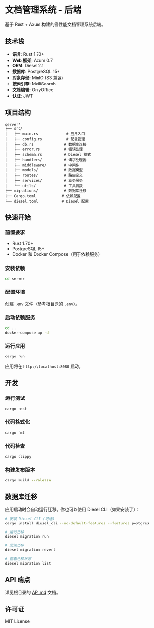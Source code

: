 # 文档管理系统 - 后端

基于 Rust + Axum 构建的高性能文档管理系统后端。

## 技术栈

- **语言**: Rust 1.70+
- **Web 框架**: Axum 0.7
- **ORM**: Diesel 2.1
- **数据库**: PostgreSQL 15+
- **对象存储**: MinIO (S3 兼容)
- **搜索引擎**: MeiliSearch
- **文档编辑**: OnlyOffice
- **认证**: JWT

## 项目结构

```
server/
├── src/
│   ├── main.rs             # 应用入口
│   ├── config.rs           # 配置管理
│   ├── db.rs              # 数据库连接
│   ├── error.rs           # 错误处理
│   ├── schema.rs          # Diesel 模式
│   ├── handlers/          # 请求处理器
│   ├── middleware/        # 中间件
│   ├── models/            # 数据模型
│   ├── routes/            # 路由定义
│   ├── services/          # 业务服务
│   └── utils/             # 工具函数
├── migrations/            # 数据库迁移
├── Cargo.toml            # 依赖配置
└── diesel.toml           # Diesel 配置
```

## 快速开始

### 前置要求

- Rust 1.70+
- PostgreSQL 15+
- Docker 和 Docker Compose（用于依赖服务）

### 安装依赖

```bash
cd server
```

### 配置环境

创建 `.env` 文件（参考根目录的 `.env`）。

### 启动依赖服务

```bash
cd ..
docker-compose up -d
```

### 运行应用

```bash
cargo run
```

应用将在 `http://localhost:8080` 启动。

## 开发

### 运行测试

```bash
cargo test
```

### 代码格式化

```bash
cargo fmt
```

### 代码检查

```bash
cargo clippy
```

### 构建发布版本

```bash
cargo build --release
```

## 数据库迁移

应用启动时会自动运行迁移。你也可以使用 Diesel CLI（如果安装了）：

```bash
# 安装 Diesel CLI (可选)
cargo install diesel_cli --no-default-features --features postgres

# 运行迁移
diesel migration run

# 回滚迁移
diesel migration revert

# 查看迁移状态
diesel migration list
```

## API 端点

详见根目录的 [API.md](../API.md) 文档。

## 许可证

MIT License


